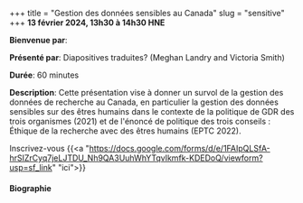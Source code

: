 +++
title = "Gestion des données sensibles au Canada"
slug = "sensitive"
+++
**13 février 2024, 13h30 à 14h30 HNE**

**Bienvenue par**: 

**Présenté par**: Diapositives traduites? (Meghan Landry and Victoria Smith)

**Durée**: 60 minutes

**Description**: Cette présentation vise à donner un survol de la gestion des données de recherche au Canada,
en particulier la gestion des données sensibles sur des êtres humains dans le contexte de la politique de GDR
des trois organismes (2021) et de l'énoncé de politique des trois conseils : Éthique de la recherche avec des
êtres humains (EPTC 2022).

Inscrivez-vous {{<a "https://docs.google.com/forms/d/e/1FAIpQLSfA-hrSIZrCyq7jeLJTDU_Nh9QA3UuhWhYTqvIkmfk-KDEDoQ/viewform?usp=sf_link" "ici">}}

<!-- Le même séminaire [en français](/template). -->

#### Biographie

